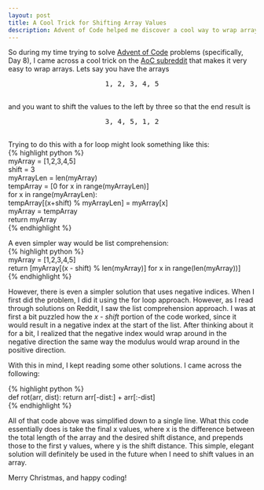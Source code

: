 ```yaml
---
layout: post
title: A Cool Trick for Shifting Array Values
description: Advent of Code helped me discover a cool way to wrap arrays
---
```


So during my time trying to solve [Advent of Code]("https://www.adventofcode.com/2016") problems (specifically, Day 8), I came across a cool trick on the [AoC subreddit]("https://www.reddit.com/r/adventofcode/comments/5h52ro/2016_day_8_solutions/") that makes it very easy to wrap arrays. Lets say you have the arrays
<pre>
<center>1, 2, 3, 4, 5</center>
</pre>
and you want to shift the values to the left by three so that the end result is
<pre>
<center>3, 4, 5, 1, 2</center>
</pre>
Trying to do this with a for loop might look something like this:  
{% highlight python %}     
myArray = [1,2,3,4,5]  
shift = 3  
myArrayLen = len(myArray)  
tempArray = [0 for x in range(myArrayLen)]  
for x in range(myArrayLen):  
    tempArray[(x+shift) % myArrayLen] = myArray[x]  
myArray = tempArray  
return myArray  
{% endhighlight %}

A even simpler way would be list comprehension:  
{% highlight python %}    
myArray = [1,2,3,4,5]  
return [myArray[(x - shift) % len(myArray)] for x in range(len(myArray))]  
{% endhighlight %}  

However, there is even a simpler solution that uses negative indices. When I first did the problem, I did it using the for loop approach. However, as I read through solutions on Reddit, I saw the list comprehension approach. I was at first a bit puzzled how the _x - shift_ portion of the code worked, since it would result in a negative index at the start of the list. After thinking about it for a bit, I realized that the negative index would wrap around in the negative direction the same way the modulus would wrap around in the positive direction.

With this in mind, I kept reading some other solutions. I came across the following:

{% highlight python %}  
def rot(arr, dist): 
    return arr[-dist:] + arr[:-dist]  
{% endhighlight %}  

All of that code above was simplified down to a single line. What this code essentially does is take the final x values, where x is the difference between the total length of the array and the desired shift distance, and prepends those to the first y values, where y is the shift distance. This simple, elegant solution will definitely be used in the future when I need to shift values in an array.

Merry Christmas, and happy coding!